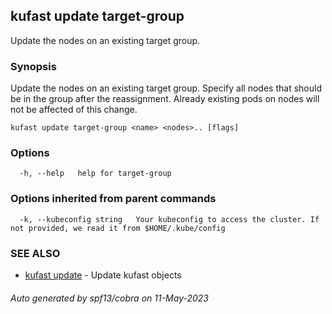 ## kufast update target-group

Update the nodes on an existing target group.

### Synopsis

Update the nodes on an existing target group. Specify all nodes that should be in the group after the reassignment. 
 Already existing pods on nodes will not be affected of this change.

```
kufast update target-group <name> <nodes>.. [flags]
```

### Options

```
  -h, --help   help for target-group
```

### Options inherited from parent commands

```
  -k, --kubeconfig string   Your kubeconfig to access the cluster. If not provided, we read it from $HOME/.kube/config
```

### SEE ALSO

* [kufast update](kufast_update.md)	 - Update kufast objects

###### Auto generated by spf13/cobra on 11-May-2023
